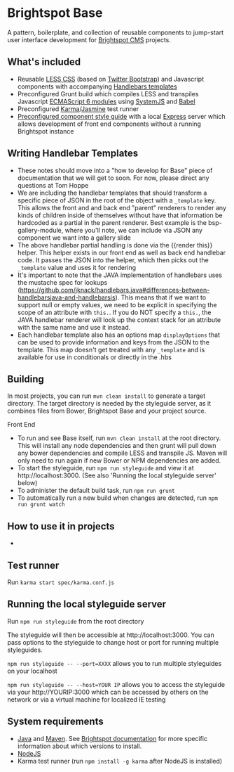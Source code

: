 Brightspot Base
===============

A pattern, boilerplate, and collection of reusable components to jump-start user interface development for [Brightspot CMS](http://brightspot.com) projects.

What's included
---------------
*	Reusable [LESS CSS](http://lesscss.org/) (based on [Twitter Bootstrap](http://getbootstrap.com/)) and Javascript components with accompanying [Handlebars templates](http://handlebarsjs.com)
*	Preconfigured Grunt build which compiles LESS and transpiles Javascript [ECMAScript 6 modules](http://www.2ality.com/2014/09/es6-modules-final.html) using [SystemJS](https://github.com/systemjs/systemjs) and [Babel](https://babeljs.io/)
*	Preconfigured [Karma](http://karma-runner.github.io/)/[Jasmine](http://jasmine.github.io/) test runner
*	[Preconfigured component style guide](styleguide/) with a local [Express](http://expressjs.com) server which allows development of front end components without a running Brightspot instance

Writing Handlebar Templates
---------------------------
*   These notes should move into a "how to develop for Base" piece of documentation that we will get to soon. For now, please direct any questions at Tom Hoppe
*   We are including the handlebar templates that should transform a specific piece of JSON in the root of the object with a `_template` key. This allows the front and and back end "parent" renderers to render any kinds of children inside of themselves without have that information be hardcoded as a partial in the parent renderer. Best example is the bsp-gallery-module, where you'll note, we can include via JSON any component we want into a gallery slide
*   The above handlebar partial handling is done via the {{render this}} helper. This helper exists in our front end as well as back end handlebar code. It passes the JSON into the helper, which then picks out the `_template` value and uses it for rendering
*   It's important to note that the JAVA implementation of handlebars uses the mustache spec for lookups (https://github.com/jknack/handlebars.java#differences-between-handlebarsjava-and-handlebarsjs). This means that if we want to support null or empty values, we need to be explicit in specifying the scope of an attribute with `this.`. If you do NOT specify a `this.`, the JAVA handlebar renderer will look up the context stack for an attribute with the same name and use it instead.
*   Each handlebar template also has an options map `displayOptions` that can be used to provide information and keys from the JSON to the template. This map doesn't get treated with any `_template` and is available for use in conditionals or directly in the .hbs

Building
--------
In most projects, you can run `mvn clean install` to generate a target directory. The target directory is needed by the styleguide server, as it combines files from Bower, Brightspot Base and your project source.


Front End
*  To run and see Base itself, run `mvn clean install` at the root directory. This will install any node dependencies and then grunt will pull down any bower dependencies and compile LESS and transpile JS. Maven will only need to run again if new Bower or NPM dependencies are added.
*  To start the styleguide, run `npm run styleguide` and view it at http://localhost:3000. (See also 'Running the local styleguide server' below)
*  To administer the default build task, run `npm run grunt`
*  To automatically run a new build when changes are detected, run `npm run grunt watch`



How to use it in projects
-------------
*

Test runner
-----------
Run `karma start spec/karma.conf.js`

Running the local styleguide server
-----------------------------------
Run `npm run styleguide` from the root directory

The styleguide will then be accessible at http://localhost:3000. You can pass options to the styleguide to change host or port for running multiple styleguides.

`npm run styleguide -- --port=XXXX` allows you to run multiple styleguides on your localhost

`npm run styleguide -- --host=YOUR IP` allows you to access the styleguide via your http://YOURIP:3000 which can be accessed by others on the network or via a virtual machine for localized IE testing

System requirements
-------------------
*	[Java](https://java.com) and [Maven](https://maven.apache.org/). See [Brightspot documentation](http://www.brightspot.com/docs/3.0/overview/installation) for more specific information about which versions to install.
*	[NodeJS](https://nodejs.org)
*	Karma test runner (run `npm install -g karma` after NodeJS is installed)
